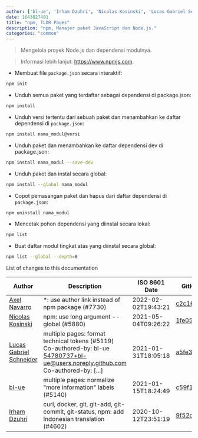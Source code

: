 ```yaml
---
author: ['bl-ue', 'Irham Dzuhri', 'Nicolas Kosinski', 'Lucas Gabriel Schneider', 'Axel Navarro']
date: 1643827401
title: "npm, TLDR Pages"
description: "npm, Manajer paket JavaScript dan Node.js."
categories: "common"
---
```

> Mengelola proyek Node.js dan dependensi modulnya.

> Informasi lebih lanjut: <https://www.npmjs.com>.

- Membuat file `package.json` secara interaktif:

```bash
npm init
```

- Unduh semua paket yang terdaftar sebagai dependensi di package.json:

```bash
npm install
```

- Unduh versi tertentu dari sebuah paket dan menambahkan ke daftar dependensi di `package.json`:

```bash
npm install nama_modul@versi
```

- Unduh paket dan menambahkan ke daftar dependensi dev di package.json:

```bash
npm install nama_modul --save-dev
```

- Unduh paket dan instal secara global:

```bash
npm install --global nama_modul
```

- Copot pemasangan paket dan hapus dari daftar dependensi di `package.json`:

```bash
npm uninstall nama_modul
```

- Mencetak pohon dependensi yang diinstal secara lokal:

```bash
npm list
```

- Buat daftar modul tingkat atas yang diinstal secara global:

```bash
npm list --global --depth=0
```
List of changes to this documentation


Author | Description | ISO 8601 Date | GitHub link
------|-----|-----|-----
[Axel Navarro](mailto:navarroaxel@gmail.com) | *: use author link instead of npm package (#7730) | 2022-02-02T19:43:21 | [c2c16f61acbd](https://github.com/tldr-pages/tldr/commit/c2c16f61acbdca1933961fbbc20a80bdae76ece5)
[Nicolas Kosinski](mailto:nicokosi@yahoo.com) | npm: use long argument --global (#5880) | 2021-05-04T09:26:22 | [1fe05c4e59dd](https://github.com/tldr-pages/tldr/commit/1fe05c4e59ddbb8aebbd121f692cd3b743087724)
[Lucas Gabriel Schneider](mailto:casdpa@gmail.com) | multiple pages: format technical tokens (#5119) Co-authored-by: bl-ue <54780737+bl-ue@users.noreply.github.com> Co-authored-by: [...] | 2021-01-31T18:05:18 | [a5fe31bc47ae](https://github.com/tldr-pages/tldr/commit/a5fe31bc47aece3efa5e66b52b3cf384f27d5d72)
[bl-ue](mailto:54780737+bl-ue@users.noreply.github.com) | multiple pages: normalize "more information" labels (#5140) | 2021-01-15T18:24:49 | [c59f12aa9f55](https://github.com/tldr-pages/tldr/commit/c59f12aa9f55d85612ba22e4da86db293ff76977)
[Irham Dzuhri](mailto:irhamdz@gmail.com) | curl, docker, git, git-add, git-commit, git-status, npm: add Indonesian translation (#4602) | 2020-10-12T23:51:19 | [9f52c5371c1b](https://github.com/tldr-pages/tldr/commit/9f52c5371c1baeffc86b9dd2f651ebedb493700b)

